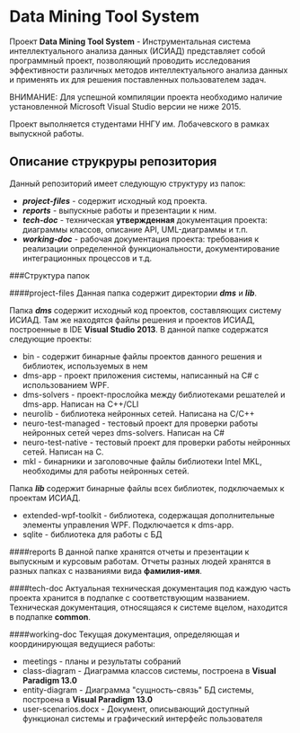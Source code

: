 # Data Mining Tool System
Проект **Data Mining Tool System** - Инструментальная система интеллектуального анализа данных (ИСИАД) представляет собой программный проект, позволяющий проводить исследования эффективности различных методов интеллектуального анализа данных и применять их для решения поставленных пользователем задач.

ВНИМАНИЕ: Для успешной компиляции проекта необходимо наличие установленной Microsoft Visual Studio версии не ниже 2015. 
 
 Проект выполняется студентами ННГУ им. Лобачевского в рамках выпускной работы.
## Описание струкруры репозитория

Данный репозиторий имеет следующую структуру из папок:

- ***project-files*** - содержит исходный код проекта.
- ***reports*** - выпускные работы и презентации к ним.
- ***tech-doc*** - техническая **утвержденная** документация проекта: диаграммы классов, описание API, UML-диаграммы и т.п.
- ***working-doc*** - рабочая документация проекта: требования к реализации определенной функциональности, документирование интеграционных процессов и т.д.

###Структура папок

####project-files
Данная папка содержит директории ***dms*** и ***lib***. 

Папка ***dms*** содержит исходный код проектов, составляющих систему ИСИАД. Там же находятся файлы решения и проектов ИСИАД, построенные в IDE **Visual Studio 2013**. В данной папке содержатся следующие проекты:

- bin - содержит бинарные файлы проектов данного решения и библиотек, используемых в нем
- dms-app - проект приложения системы, написанный на C#  с использованием WPF.
- dms-solvers - проект-прослойка между библиотеками решателей и dms-app. Написан на C++/CLI
- neurolib - библиотека нейронных сетей. Написана на C/C++
- neuro-test-managed - тестовый проект для проверки работы нейронных сетей через dms-solvers. Написан на C#
- neuro-test-native - тестовый проект для проверки работы нейронных сетей. Написан на C.
- mkl - бинарники и заголовочные файлы библиотеки Intel MKL, необходимы для работы нейронных сетей.

Папка ***lib*** содержит бинарные файлы всех библиотек, подключаемых к проектам ИСИАД.

- extended-wpf-toolkit - библиотека, содержащая дополнительные элементы управления WPF. Подключается к dms-app.
- sqlite - библиотека для работы с БД

####reports
В данной папке хранятся отчеты и презентации к выпускным и курсовым работам. Отчеты разных людей хранятся в разных папках с названиями вида **фамилия-имя**.

####tech-doc
Актуальная техническая документация под каждую часть проекта хранится в подпапке с соответствующим названием. Техническая документация, относящаяся к системе вцелом, находится в подпапке **common**.

####working-doc
Текущая документация, определяющая и координирующая ведущиеся работы:

- meetings - планы и результаты собраний
- class-diagram - Диаграмма классов системы, построена в **Visual Paradigm 13.0**
- entity-diagram - Диаграмма "сущность-связь" БД системы, построена в **Visual Paradigm 13.0**
- user-scenarios.docx - Документ, описывающий доступный функционал системы и графический интерфейс пользователя
